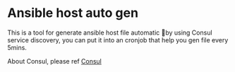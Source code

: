 # Ansible host auto gen
This is a tool for generate ansible host file automatic by using Consul service discovery, you can put it into an cronjob that help you gen file every 5mins.

About Consul, please ref [Consul](https://www.consul.io/)